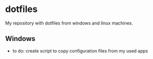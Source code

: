 # dotfiles

My repository with dotfiles from windows and linux machines.

## Windows

- to do: create script to copy configuration files from my used apps